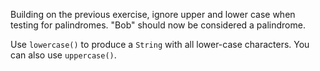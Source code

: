 

Building on the previous exercise, ignore upper and lower case when testing for
palindromes. "Bob" should now be considered a palindrome.

<div class="hint">

Use `lowercase()` to produce a `String` with all lower-case characters.
You can also use `uppercase()`.

</div>
